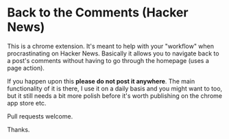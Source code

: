 Back to the Comments (Hacker News)
====================

This is a chrome extension. It's meant to help with your "workflow" when procrastinating on Hacker News. Basically it allows you to navigate back to a post's comments without having to go through the homepage (uses a page action). 

If you happen upon this **please do not post it anywhere**. The main functionality of it is there, I use it on a daily basis and you might want to too, but it still needs a bit more polish before it's worth publishing on the chrome app store etc.

Pull requests welcome.

Thanks.
